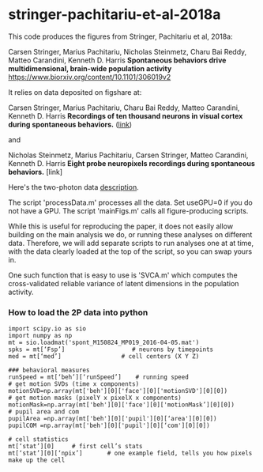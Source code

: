 # stringer-pachitariu-et-al-2018a

This code produces the figures from Stringer, Pachitariu et al, 2018a:

Carsen Stringer, Marius Pachitariu, Nicholas Steinmetz, Charu Bai Reddy, Matteo Carandini, Kenneth D. Harris
**Spontaneous behaviors drive multidimensional, brain-wide population activity**
https://www.biorxiv.org/content/10.1101/306019v2

It relies on data deposited on figshare at:

Carsen Stringer, Marius Pachitariu, Charu Bai Reddy, Matteo Carandini, Kenneth D. Harris
**Recordings of ten thousand neurons in visual cortex during spontaneous behaviors.** ([link](https://figshare.com/articles/Recordings_of_ten_thousand_neurons_in_visual_cortex_during_spontaneous_behaviors/6163622))

and

Nicholas Steinmetz, Marius Pachitariu, Carsen Stringer, Matteo Carandini, Kenneth D. Harris
**Eight probe neuropixels recordings during spontaneous behaviors.** [link]

Here's the two-photon data [description](dataSharing.pdf).

The script 'processData.m' processes all the data. Set useGPU=0 if you do not have a GPU. The script 'mainFigs.m' calls all figure-producing scripts. 

While this is useful for reproducing the paper, it does not easily allow building on the main analysis we do, or running these analyses on different data. Therefore, we will add separate scripts to run analyses one at at time, with the data clearly loaded at the top of the script, so you can swap yours in. 

One such function that is easy to use is 'SVCA.m' which computes the cross-validated reliable variance of latent dimensions in the population activity.

### How to load the 2P data into python ###
```
import scipy.io as sio
import numpy as np
mt = sio.loadmat('spont_M150824_MP019_2016-04-05.mat')
spks = mt[‘Fsp’]                   # neurons by timepoints
med = mt[‘med’]                 # cell centers (X Y Z)

### behavioral measures
runSpeed = mt[‘beh’][‘runSpeed’]    # running speed
# get motion SVDs (time x components)
motionSVD=np.array(mt['beh'][0]['face'][0]['motionSVD'][0][0])  
# get motion masks (pixelY x pixelX x components)
motionMask=np.array(mt['beh'][0]['face'][0]['motionMask’][0][0])     
# pupil area and com
pupilArea =np.array(mt['beh'][0]['pupil'][0][‘area'][0][0])  
pupilCOM =np.array(mt['beh'][0]['pupil'][0][‘com'][0][0])  

# cell statistics
mt[‘stat’][0]     # first cell’s stats
mt[‘stat’][0][‘npix’]       # one example field, tells you how pixels make up the cell
```

<!---

Sorting by the top principal component.

### Analysis two ###

Reduced-rank regression from a set of behavioral variables to a set of neural activities.

### Analysis three ###

Low-dimensional nonlinear embedding into a 1D manifold. 

### Analysis four ###

Predicting a single neuron from its simultaneously-recorded peer using reduced-rank regression. 

### Analysis five ###

Comparison of population activity from two task conditions, for example spontaneous activity and stimulus presentation. 
 
--->
